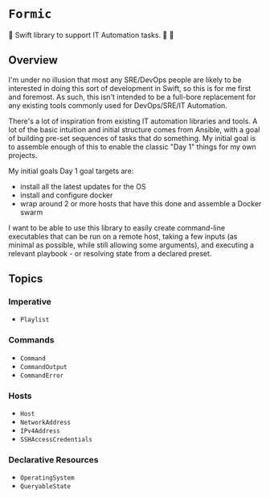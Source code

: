 # ``Formic``

🐜 Swift library to support IT Automation tasks.  🐜 🐜

## Overview

I'm under no illusion that most any SRE/DevOps people are likely to be interested in doing this sort of development in Swift, so this is for me first and foremost.
As such, this isn't intended to be a full-bore replacement for any existing tools commonly used for DevOps/SRE/IT Automation.

There's a lot of inspiration from existing IT automation libraries and tools.
A lot of the basic intuition and initial structure comes from Ansible, with a goal of building pre-set sequences of tasks that do something.
My initial goal is to assemble enough of this to enable the classic "Day 1" things for my own projects.

My initial goals Day 1 goal targets are:

- install all the latest updates for the OS
- install and configure docker
- wrap around 2 or more hosts that have this done and assemble a Docker swarm

I want to be able to use this library to easily create command-line executables that can be run on a remote host, taking a few inputs (as minimal as possible, while still allowing some arguments), and executing a relevant playbook - or resolving state from a declared preset.

## Topics

### Imperative

- ``Playlist``

### Commands

- ``Command``
- ``CommandOutput``
- ``CommandError``

### Hosts

- ``Host``
- ``NetworkAddress``
- ``IPv4Address``
- ``SSHAccessCredentials``

### Declarative Resources

- ``OperatingSystem``
- ``QueryableState``
